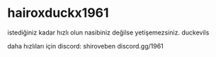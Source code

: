 # hairoxduckx1961
istediğiniz kadar hızlı olun nasibiniz değilse yetişemezsiniz. duckevils


daha hızlıları için discord: shiroveben
discord.gg/1961
